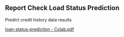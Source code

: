 <h2>Report Check Load Status Prediction</h1>

<p>Predict credit history data results</p>

[loan-status-prediction - Colab.pdf](https://github.com/AzizLike29/loan-status-prediction/files/15297434/loan-status-prediction.-.Colab.pdf)
